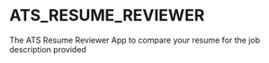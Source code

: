 # ATS_RESUME_REVIEWER
The ATS Resume Reviewer App to compare your resume for the job description provided
